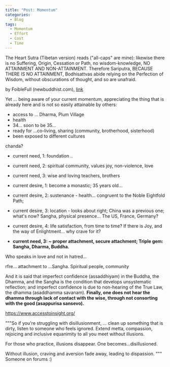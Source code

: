 ```yaml
---
title: "Post: Momentum"
categories:
  - Blog
tags:
  - Momentum 
  - Effort 
  - Cost
  - Time
---
```

The Heart Sutra (Tibetan version) reads ("all-caps" are mine):
likewise there is no Suffering, Origin, Cessation or Path, no wisdom-knowledge, NO ATTAINMENT AND NON-ATTAINMENT.
Therefore Sariputra, BECAUSE THERE IS NO ATTAINMENT, Bodhisattvas abide relying on the Perfection of Wisdom, without obscurations of thought, and so are unafraid.

by FoibleFull (newbuddhist.com), [link](https://newbuddhist.com/discussion/17755/determination)

Yet ... being aware of your current momentum, appreciating the thing that is already here and is not so easily attainable by others: 
- access to ... Dharma, Plum Village 
- health 
- 34... soon to be 35... 
- ready for ...co-living, sharing (community, brotherhood, sisterhood) 
- been exposed to different cultures 

chanda? 
- current need, 1: foundation ..
- current need, 2: spiritual community, values joy, non-violence, love
- current need, 3: wise and loving teachers, brothers

- current desire, 1: become a monastic; 35 years old... 
- current desire, 2: sustenance - health... congruent to the Noble Eightfold Path; 
- current desire, 3: location - looks about right; China was a previous one; what's now? Sangha, physical presence... The US, France, Germany? 
- current desire, 4: life satisfaction, from time to time? If there is Joy, and the way of Enlightment... why crave for it? 

- **current need, 3: ~ proper attachment, secure attachment; Triple gem: Sangha, Dharma, Buddha.**

Who speaks in love and not in hatred... 


rfre... attachment to ...Sangha. Spiritual people, community

And it is said that imperfect confidence (assaddhiyam) in the Buddha, the Dhamma, and the Sangha is the condition that develops unsystematic reflection; and imperfect confidence is due to non-hearing of the True Law, the dhamma (asaddhamma savanam). **Finally, one does not hear the dhamma through lack of contact with the wise, through not consorting with the good (asappurisa sansevo).**

https://www.accesstoinsight.org/ 

"""So if you're struggling with disillusionment, ... clean up something that is dirty, listen to someone who feels ignored. Extend metta, compassion, rejoicing and inclusive equanimity to all you meet without illusions. 

For those who practice, illusions disappear. One becomes...disillusioned.

Without illusion, craving and aversion fade away, leading to dispassion.
""" Someone on forums :) 